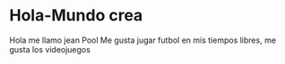 # Hola-Mundo crea

Hola me llamo jean Pool
Me gusta jugar futbol en mis tiempos libres,
me gusta los videojuegos 
